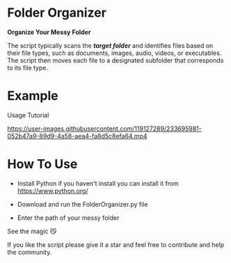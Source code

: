 # Folder Organizer

**Organize Your Messy Folder**

The script typically scans the ***target folder*** and identifies files based on their file types, such as documents, images, audio, videos, or executables. The script then moves each file to a designated subfolder that corresponds to its file type.

# Example 

Usage Tutorial





https://user-images.githubusercontent.com/119127289/233695981-052b47a9-89d9-4a58-aea4-fa8d5c8efa64.mp4





# How To Use 

* Install Python if you haven't install you can install it from 
https://www.python.org/

* Download and run the FolderOrganizer.py file 

* Enter the path of your messy folder 


See the magic 😼

If you like the script please give it a star and feel free to contribute and help the community.



